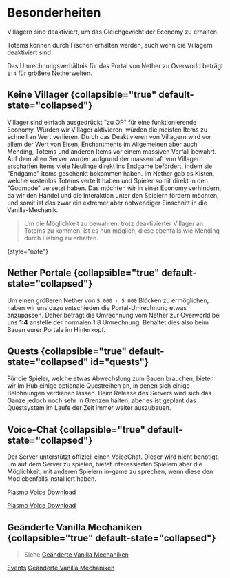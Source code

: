# Besonderheiten

<tldr>
    <p>Villagern sind deaktiviert, um das Gleichgewicht der Economy zu erhalten.</p>
    <p>Totems können durch Fischen erhalten werden, auch wenn die Villagern deaktiviert sind.</p>
    <p>Das Umrechnungsverhältnis für das Portal von Nether zu Overworld beträgt <code>1:4</code> für größere Netherwelten.</p>
</tldr>


## Keine Villager {collapsible="true" default-state="collapsed"}

Villager sind einfach ausgedrückt "zu OP" für eine funktionierende Economy.
Würden wir Villager aktivieren, würden die meisten Items zu schnell an Wert verlieren.
Durch das Deaktivieren von Villagern wird vor allem der Wert von Eisen, Enchantments im Allgemeinen aber auch Mending,
Totems und anderen Items vor einem massiven Verfall bewahrt.
\
Auf dem alten Server wurden aufgrund der massenhaft von Villagern erschaffen Items viele Neulinge
direkt ins Endgame befördert, indem sie "Endgame" Items geschenkt bekommen haben.
Im Nether gab es Kisten, welche kostenlos Totems verteilt haben und Spieler somit direkt in den "Godmode" versetzt
haben. Das möchten wir in einer Economy verhindern, da wir den Handel und die Interaktion unter den
Spielern fördern möchten, und somit ist das zwar ein extremer aber notwendiger Einschnitt in die
Vanilla-Mechanik.

> Um die Möglichkeit zu bewahren, trotz deaktivierter Villager an Totems zu kommen, ist
> es nun möglich, diese ebenfalls wie Mending durch Fishing zu erhalten.
>
{style="note"}

## Nether Portale {collapsible="true" default-state="collapsed"}

Um einen größeren Nether von `5 000 · 5 000` Blöcken zu ermöglichen, haben wir uns dazu entschieden
die Portal-Umrechnung etwas anzupassen.
Daher beträgt die Umrechnung vom Nether zur Overworld bei uns **1:4** anstelle der normalen 1:8 Umrechnung.
Behaltet dies also beim Bauen eurer Portale im Hinterkopf.

## Quests {collapsible="true" default-state="collapsed" id="quests"}

Für die Spieler, welche etwas Abwechslung zum Bauen brauchen, bieten wir im Hub einige optionale
Questreihen an, in denen sich einige Belohnungen verdienen lassen. Beim Release des Servers wird
sich das Ganze jedoch noch sehr in Grenzen halten, aber es ist geplant das Questsystem im Laufe der
Zeit immer weiter auszubauen.

## Voice-Chat {collapsible="true" default-state="collapsed"}

Der Server unterstützt offiziell einen VoiceChat. Dieser wird nicht benötigt, um auf dem Server zu
spielen, bietet interessierten Spielern aber die Möglichkeit, mit anderen Spielern in-game zu
sprechen, wenn diese den Mod ebenfalls installiert haben.
<tabs>
<tab title="Curseforge" group-key="mod-launcher-curse-forge">

[Plasmo Voice Download](https://www.curseforge.com/minecraft/mc-mods/plasmo-voice)
</tab>
<tab title="Modrinth" group-key="mod-launcher-modrinth">

[Plasmo Voice Download](https://modrinth.com/plugin/plasmo-voice)
</tab>
</tabs>

## Geänderte Vanilla Mechaniken {collapsible="true" default-state="collapsed"}

> Siehe [Geänderte Vanilla Mechaniken](changed-vanilla-mechanics.md "Geänderte Vanilla Mechaniken")
>

<seealso style="cards">
    <category ref="spotlight">
        <a href="events.md" summary="Auf dem Server finden auch regelmäßig Events statt. 
        Hier findest du alle Informationen dazu.">Events</a>
        <a href="changed-vanilla-mechanics.md" summary="Auf dem Server wurden einige Vanilla Mechaniken geändert 
        wie z.B. das Mobcap. Weitere Informationen findest du hier.">Geänderte Vanilla Mechaniken</a>
    </category>
</seealso>